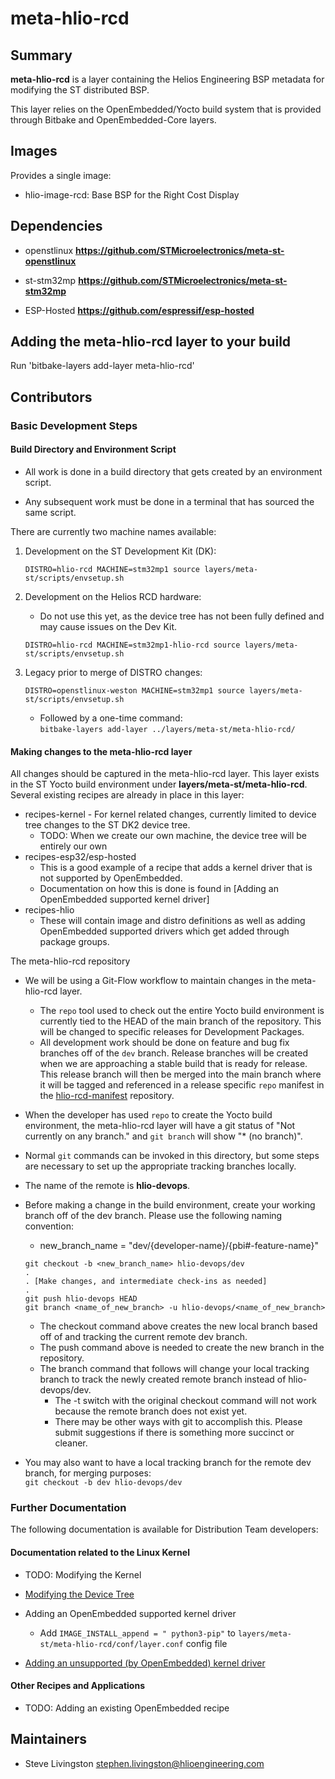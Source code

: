 # meta-hlio-rcd

## Summary

**meta-hlio-rcd** is a layer containing the Helios Engineering BSP metadata for modifying the ST distributed BSP.

This layer relies on the OpenEmbedded/Yocto build system that is provided through
Bitbake and OpenEmbedded-Core layers. 

## Images

Provides a single image:

* hlio-image-rcd: Base BSP for the Right Cost Display

## Dependencies

* openstlinux **https://github.com/STMicroelectronics/meta-st-openstlinux**

* st-stm32mp **https://github.com/STMicroelectronics/meta-st-stm32mp**

* ESP-Hosted **https://github.com/espressif/esp-hosted**


## Adding the meta-hlio-rcd layer to your build

Run 'bitbake-layers add-layer meta-hlio-rcd'

## Contributors

### Basic Development Steps

#### Build Directory and Environment Script

- All work is done in a build directory that gets created by an environment script.

- Any subsequent work must be done in a terminal that has sourced the same script.

There are currently two machine names available:  

1. Development on the ST Development Kit (DK):
    ```
    DISTRO=hlio-rcd MACHINE=stm32mp1 source layers/meta-st/scripts/envsetup.sh
    ```

2. Development on the Helios RCD hardware:
   - Do not use this yet, as the device tree has not been fully defined and may cause issues on the Dev Kit.
    ```
    DISTRO=hlio-rcd MACHINE=stm32mp1-hlio-rcd source layers/meta-st/scripts/envsetup.sh
    ```

3. Legacy prior to merge of DISTRO changes:
    ```
    DISTRO=openstlinux-weston MACHINE=stm32mp1 source layers/meta-st/scripts/envsetup.sh
    ```
    - Followed by a one-time command:  
    `bitbake-layers add-layer ../layers/meta-st/meta-hlio-rcd/`

#### Making changes to the meta-hlio-rcd layer

All changes should be captured in the meta-hlio-rcd layer. This layer exists in the ST Yocto build environment under __layers/meta-st/meta-hlio-rcd__. Several existing recipes are already in place in this layer:
  - recipes-kernel - For kernel related changes, currently limited to device tree changes to the ST DK2 device tree.
    - TODO: When we create our own machine, the device tree will be entirely our own
  - recipes-esp32/esp-hosted
    - This is a good example of a recipe that adds a kernel driver that is not supported by OpenEmbedded.
    - Documentation on how this is done is found in [Adding an OpenEmbedded supported kernel driver]
  - recipes-hlio
    - These will contain image and distro definitions as well as adding OpenEmbedded supported drivers which get added through package groups.

The meta-hlio-rcd repository
  - We will be using a Git-Flow workflow to maintain changes in the meta-hlio-rcd layer.
    - The `repo` tool used to check out the entire Yocto build environment is currently tied to the HEAD of the main branch of the repository. This will be changed to specific releases for Development Packages.
    - All development work should be done on feature and bug fix branches off of the `dev` branch. Release branches will be created when we are approaching a stable build that is ready for release. This release branch will then be merged into the main branch where it will be tagged and referenced in a release specific `repo` manifest in the [hlio-rcd-manifest](https://enovationexternal.visualstudio.com/HCEE/_git/hlio-rcd-manifest) repository.

  - When the developer has used `repo` to create the Yocto build environment, the meta-hlio-rcd layer will have a git status of "Not currently on any branch." and `git branch` will show "* (no branch)". 
  - Normal `git` commands can be invoked in this directory, but some steps are necessary to set up the appropriate tracking branches locally. 
  - The name of the remote is __hlio-devops__.  
  - Before making a change in the build environment, create your working branch off of the dev branch. Please use the following naming convention:
    - new_branch_name = "dev/{developer-name}/{pbi#-feature-name}"
    ```git
    git checkout -b <new_branch_name> hlio-devops/dev
    .
    . [Make changes, and intermediate check-ins as needed]
    .
    git push hlio-devops HEAD
    git branch <name_of_new_branch> -u hlio-devops/<name_of_new_branch>
    ```
    - The checkout command above creates the new local branch based off of and tracking the current remote dev branch.
    - The push command above is needed to create the new branch in the repository.
    - The branch command that follows will change your local tracking branch to track the newly created remote branch instead of hlio-devops/dev.
      - The -t switch with the original checkout command will not work because the remote branch does not exist yet.
      - There may be other ways with git to accomplish this. Please submit suggestions if there is something more succinct or cleaner.
  - You may also want to have a local tracking branch for the remote dev branch, for merging purposes:  
`git checkout -b dev hlio-devops/dev`

### Further Documentation

The following documentation is available for Distribution Team developers:

#### Documentation related to the Linux Kernel

- TODO: Modifying the Kernel

- [Modifying the Device Tree](https://enovationexternal.visualstudio.com/HCEE/_git/meta-hlio-rcd?path=/docs/Modify_Device_Tree.md&version=GBmain&_a=preview)

- Adding an OpenEmbedded supported kernel driver
  - Add `IMAGE_INSTALL_append = " python3-pip"` to `layers/meta-st/meta-hlio-rcd/conf/layer.conf` config file

- [Adding an unsupported (by OpenEmbedded) kernel driver](https://enovationexternal.visualstudio.com/HCEE/_git/meta-hlio-rcd?path=/docs/Add_Kernel_Driver.md&version=GBmain&_a=preview)

#### Other Recipes and Applications

- TODO: Adding an existing OpenEmbedded recipe

## Maintainers
  - Steve Livingston <stephen.livingston@hlioengineering.com>
